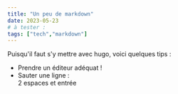 ```yaml
---
title: "Un peu de markdown"
date: 2023-05-23
# à tester :
tags: ["tech","markdown"]
---
```

Puisqu'il faut s'y mettre avec hugo, voici quelques tips :    
  
- Prendre un éditeur adéquat !  
- Sauter une ligne :  
2 espaces et entrée